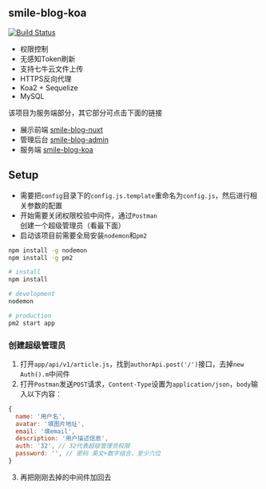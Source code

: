 ## smile-blog-koa

[![Build Status](https://www.travis-ci.org/smileShirmy/smile-blog-koa.svg?branch=master)](https://www.travis-ci.org/smileShirmy/smile-blog-koa)

- 权限控制
- 无感知Token刷新
- 支持七牛云文件上传
- HTTPS反向代理
- Koa2 + Sequelize
- MySQL

该项目为服务端部分，其它部分可点击下面的链接

- 展示前端 [smile-blog-nuxt](https://github.com/smileShirmy/smile-blog-nuxt)
- 管理后台 [smile-blog-admin](https://github.com/smileShirmy/smile-blog-admin)
- 服务端 [smile-blog-koa](https://github.com/smileShirmy/smile-blog-koa)


## Setup

- 需要把`config`目录下的`config.js.template`重命名为`config.js`，然后进行相关参数的配置
- 开始需要关闭权限校验中间件，通过`Postman`创建一个超级管理员（看最下面）
- 启动该项目前需要全局安装`nodemon`和`pm2`

```bash
npm install -g nodemon
npm install -g pm2
```

```bash
# install
npm install

# development
nodemon

# production 
pm2 start app
```

### 创建超级管理员

1. 打开`app/api/v1/article.js`，找到`authorApi.post('/')`接口，去掉`new Auth().m`中间件
2. 打开`Postman`发送`POST`请求，`Content-Type`设置为`application/json`，`body`输入以下内容：

```javascript
{
  name: '用户名',
  avatar: '填图片地址',
  email: '填email',
  description: '用户描述信息',
  auth: '32', // 32代表超级管理员权限
  password: '', // 密码 英文+数字组合，至少六位
}
```

3. 再把刚刚去掉的中间件加回去
